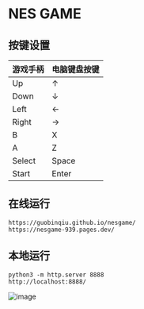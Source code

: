 # NES GAME

## 按键设置

| 游戏手柄 | 电脑键盘按键 |
| -------- | ------------ |
| Up       | ↑            |
| Down     | ↓            |
| Left     | ←            |
| Right    | →            |
| B        | X            |
| A        | Z            |
| Select   | Space        |
| Start    | Enter        |

## 在线运行

```
https://guobinqiu.github.io/nesgame/
https://nesgame-939.pages.dev/
```

## 本地运行

```
python3 -m http.server 8888
http://localhost:8888/
```

![image](https://github.com/user-attachments/assets/6ce51e22-b52a-47a7-bcbc-5f891567c164)
